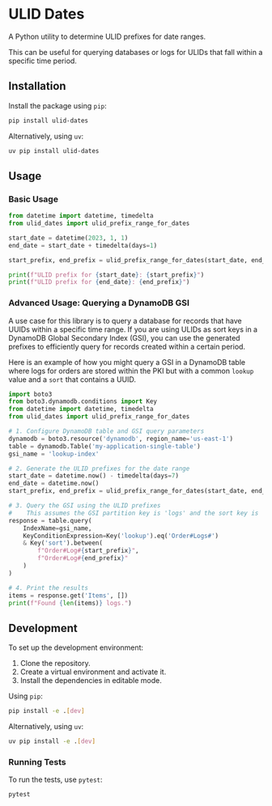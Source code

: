 # ULID Dates

A Python utility to determine ULID prefixes for date ranges.

This can be useful for querying databases or logs for ULIDs that fall within a specific time period.

## Installation

Install the package using `pip`:

```bash
pip install ulid-dates
```

Alternatively, using `uv`:

```bash
uv pip install ulid-dates
```

## Usage

### Basic Usage

```python
from datetime import datetime, timedelta
from ulid_dates import ulid_prefix_range_for_dates

start_date = datetime(2023, 1, 1)
end_date = start_date + timedelta(days=1)

start_prefix, end_prefix = ulid_prefix_range_for_dates(start_date, end_date)

print(f"ULID prefix for {start_date}: {start_prefix}")
print(f"ULID prefix for {end_date}: {end_prefix}")
```

### Advanced Usage: Querying a DynamoDB GSI

A use case for this library is to query a database for records that have UUIDs within a specific time range. If you are using ULIDs as sort keys in a DynamoDB Global Secondary Index (GSI), you can use the generated prefixes to efficiently query for records created within a certain period.

Here is an example of how you might query a GSI in a DynamoDB table where logs for orders are stored within the PKI but with a common `lookup` value and a `sort` that contains a UUID.

```python
import boto3
from boto3.dynamodb.conditions import Key
from datetime import datetime, timedelta
from ulid_dates import ulid_prefix_range_for_dates

# 1. Configure DynamoDB table and GSI query parameters
dynamodb = boto3.resource('dynamodb', region_name='us-east-1')
table = dynamodb.Table('my-application-single-table')
gsi_name = 'lookup-index'

# 2. Generate the ULID prefixes for the date range
start_date = datetime.now() - timedelta(days=7)
end_date = datetime.now()
start_prefix, end_prefix = ulid_prefix_range_for_dates(start_date, end_date)

# 3. Query the GSI using the ULID prefixes
#    This assumes the GSI partition key is 'logs' and the sort key is 'created_at' (a ULID).
response = table.query(
    IndexName=gsi_name,
    KeyConditionExpression=Key('lookup').eq('Order#Logs#') 
    & Key('sort').between(
        f"Order#Log#{start_prefix}",
        f"Order#Log#{end_prefix}"
    )
)

# 4. Print the results
items = response.get('Items', [])
print(f"Found {len(items)} logs.")
```

## Development

To set up the development environment:

1. Clone the repository.
2. Create a virtual environment and activate it.
3. Install the dependencies in editable mode.

Using `pip`:
```bash
pip install -e .[dev]
```

Alternatively, using `uv`:

```bash
uv pip install -e .[dev]
```

### Running Tests

To run the tests, use `pytest`:

```bash
pytest
```
